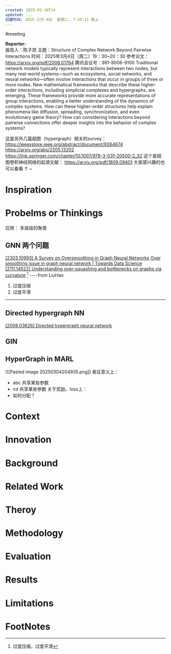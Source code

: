 ```yaml
---
created: 2025-01-10T14
updated: ...
创建时间: 2025-三月-4日  星期二, 7:30:11 晚上
---
```

#meeting 

**Reporter:**  
报告人：陈子昂
主题：Structure of Complex Network Beyond Pairwise Interactions
时间：2025年3月4日（周二）19：30~20：30
参考论文：https://arxiv.org/pdf/2006.01764
腾讯会议号：981-8006-9100
Traditional network models typically represent interactions between two nodes, but many real-world systems—such as ecosystems, social networks, and neural networks—often involve interactions that occur in groups of three or more nodes.
New mathematical frameworks that describe these higher-order interactions, including simplicial complexes and hypergraphs, are emerging. These frameworks provide more accurate representations of group interactions, enabling a better understanding of the dynamics of complex systems. How can these higher-order structures help explain phenomena like diffusion, spreading, synchronization, and even evolutionary game theory? How can considering interactions beyond pairwise connections offer deeper insights into the behavior of complex systems?


这是另外几篇超图（hypergraph）相关的survey：
https://ieeexplore.ieee.org/abstract/document/9264674
https://arxiv.org/abs/2205.13202
https://link.springer.com/chapter/10.1007/978-3-031-20500-2_32
这个是超图卷积神经网络的起源文献：
https://arxiv.org/pdf/1809.09401
大家感兴趣的也可以看看 ↑ ~
# Inspiration
# Probelms or Thinkings 
应用： 多层级的聚类

## GNN 两个问题
[\[2303.10993\] A Survey on Oversmoothing in Graph Neural Networks](https://arxiv.org/abs/2303.10993)
[Over smoothing issue in graph neural network \| Towards Data Science](https://towardsdatascience.com/over-smoothing-issue-in-graph-neural-network-bddc8fbc2472/)
[\[2111.14522\] Understanding over-squashing and bottlenecks on graphs via curvature](https://arxiv.org/abs/2111.14522) [^1]
----from LiuHao

1. 过度压缩
2. 过度平滑
---
## Directed hypergraph NN
[\[2008.03626\] Directed hypergraph neural network](https://arxiv.org/abs/2008.03626)

## GIN


## HyperGraph  in  MARL
![[Pasted image 20250304204935.png]]
表征意义上：
- abc 共享某些参数
- cd 共享某些参数
关于奖励，loss上：
- 如何分配？

# Context
# Innovation
# Background
# Related Work
# Theroy
# Methodology
# Evaluation
# Results
# Limitations
# FootNotes

[^1]: 过度压缩，过度平滑